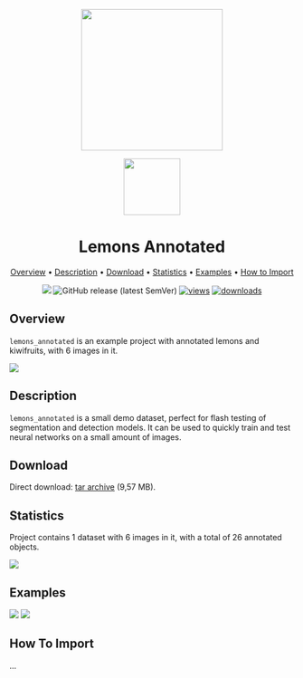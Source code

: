 <div align="center" markdown> 

<img src="https://i.imgur.com/UdBujFN.png" width="250"/> <br>

<img src="https://i.imgur.com/46jWAnc.jpg" width="100"/> 

# Lemons Annotated  

<p align="center">

  <a href="#overview">Overview</a> •
  <a href="#description">Description</a> •
  <a href="#download">Download</a> •
  <a href="#statistics">Statistics</a> •
  <a href="#examples">Examples</a> •
  <a href="#how-to-import">How to Import</a> 
</p>

[![](https://img.shields.io/badge/slack-chat-green.svg?logo=slack)](https://supervise.ly/slack) 
![GitHub release (latest SemVer)](https://img.shields.io/github/v/release/supervisely-ecosystem/lemons-annotated)
[![views](https://app.supervise.ly/public/api/v3/ecosystem.counters?repo=supervisely-ecosystem/lemons-annotated&counter=views&label=views)](https://supervise.ly)
[![downloads](https://app.supervise.ly/public/api/v3/ecosystem.counters?repo=supervisely-ecosystem/lemons-annotated&counter=downloads&label=downloads)](https://supervise.ly)
</div>



## Overview 

 `lemons_annotated` is an example project with annotated lemons and kiwifruits, with 6 images in it. 

![](https://i.imgur.com/94p4Ysf.jpg)

## Description 

`lemons_annotated` is a small demo dataset, perfect for flash testing of segmentation and detection models. It can be used to quickly train and test neural networks on a small amount of images.

## Download

Direct download: [tar archive](https://cloud.enterprise.deepsystems.io/s/el464OE0vCnqiWM/download) (9,57 MB).

## Statistics

Project contains 1 dataset with 6 images in it, with a total of 26 annotated objects. 

![](https://i.imgur.com/AI7ECrG.png)

## Examples

![](https://i.imgur.com/wd243ip.png) ![](https://i.imgur.com/ldSWlUG.png) 

## How To Import

...
